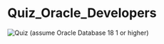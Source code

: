# Quiz_Oracle_Developers
![Quiz (assume Oracle Database 18 1 or higher)](https://user-images.githubusercontent.com/69799720/129455022-e0bc6a14-fbe4-4754-8df8-07aed8da977c.png)
